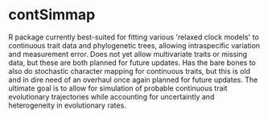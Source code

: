 # contSimmap
R package currently best-suited for fitting various 'relaxed clock models' to continuous trait data and phylogenetic trees, allowing intraspecific variation and measurement error. Does not yet allow multivariate traits or missing data, but these are both planned for future updates. Has the bare bones to also do stochastic character mapping for continuous traits, but this is old and in dire need of an overhaul once again planned for future updates. The ultimate goal is to allow for simulation of probable continuous trait evolutionary trajectories while accounting for uncertaintly and heterogeneity in evolutionary rates.
